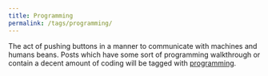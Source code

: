 ```yaml
---
title: Programming
permalink: /tags/programming/
---
```


The act of pushing buttons in a manner to communicate with machines and humans beans. Posts which have some sort of programming walkthrough or contain a decent amount of coding will be tagged with [programming](/tags/programming).
